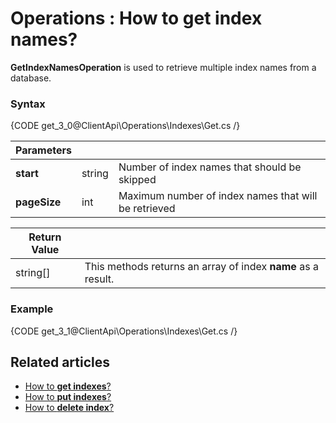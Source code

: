 ﻿# Operations : How to get index names?

**GetIndexNamesOperation** is used to retrieve multiple index names from a database.

### Syntax

{CODE get_3_0@ClientApi\Operations\Indexes\Get.cs /}

| Parameters | | |
| ------------- | ------------- | ----- |
| **start** | string | Number of index names that should be skipped |
| **pageSize** | int | Maximum number of index names that will be retrieved |

| Return Value | |
| ------------- | ----- |
| string[] | This methods returns an array of index **name** as a result. |

### Example

{CODE get_3_1@ClientApi\Operations\Indexes\Get.cs /}


## Related articles

- [How to **get indexes**?](../../../client-api/operations/get-indexes-operation)
- [How to **put indexes**?](../../../client-api/operations/put-indexes-operation)
- [How to **delete index**?](../../../client-api/operations/delete-index-operation)
